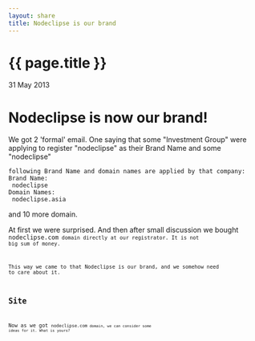 ```yaml
---
layout: share
title: Nodeclipse is our brand
---
```


{{ page.title }}
================

<p class="meta">31 May 2013</p>

# Nodeclipse is now our brand!

We got 2 'formal' email. One saying that some "Investment Group" were applying to register "nodeclipse" as their Brand Name and some "nodeclipse"  

	following Brand Name and domain names are applied by that company:
	Brand Name:
	 nodeclipse
	Domain Names:
	 nodeclipse.asia 
	 
and 10 more domain.
	 
At first we were surprised. And then after small discussion we bought <code>nodeclipse.com<code> domain directly at our registrator.
It is not big sum of money.

This way we came to that Nodeclipse is our brand, and we somehow need to care about it.

## Site

Now as we got <code>nodeclipse.com<code> domain, we can consider some ideas for it. What is yours?
  	 